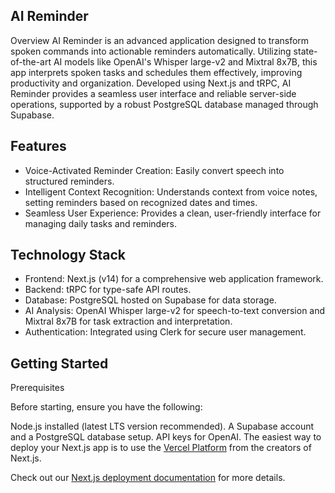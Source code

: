 ## AI Reminder
Overview
AI Reminder is an advanced application designed to transform spoken commands into actionable reminders automatically. Utilizing state-of-the-art AI models like OpenAI's Whisper large-v2 and Mixtral 8x7B, this app interprets spoken tasks and schedules them effectively, improving productivity and organization. Developed using Next.js and tRPC, AI Reminder provides a seamless user interface and reliable server-side operations, supported by a robust PostgreSQL database managed through Supabase.

## Features
- Voice-Activated Reminder Creation: Easily convert speech into structured reminders.
- Intelligent Context Recognition: Understands context from voice notes, setting reminders based on recognized dates and times.
- Seamless User Experience: Provides a clean, user-friendly interface for managing daily tasks and reminders.
  
## Technology Stack
- Frontend: Next.js (v14) for a comprehensive web application framework.
- Backend: tRPC for type-safe API routes.
- Database: PostgreSQL hosted on Supabase for data storage.
- AI Analysis: OpenAI Whisper large-v2 for speech-to-text conversion and Mixtral 8x7B for task extraction and interpretation.
- Authentication: Integrated using Clerk for secure user management.

## Getting Started
Prerequisites

Before starting, ensure you have the following:

Node.js installed (latest LTS version recommended).
A Supabase account and a PostgreSQL database setup.
API keys for OpenAI.
The easiest way to deploy your Next.js app is to use the [Vercel Platform](https://vercel.com/new?utm_medium=default-template&filter=next.js&utm_source=create-next-app&utm_campaign=create-next-app-readme) from the creators of Next.js.

Check out our [Next.js deployment documentation](https://nextjs.org/docs/deployment) for more details.
